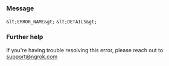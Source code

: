 
### Message
`&lt;ERROR_NAME&gt;` `&lt;DETAILS&gt;`

### Further help
If you're having trouble resolving this error, please reach out to [support@ngrok.com](mailto:support@ngrok.com?subject=Help%20with%20ERR_NGROK_5507)

